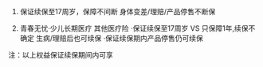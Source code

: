 1. 保证续保至17周岁，保障不间断 身体变差/理赔/产品停售不断保

2. 青春无忧·少儿长期医疗 其他医疗险 ·保证续保至17周岁 VS 只保障1年,续保不确定 生病/理赔后也可续保 ·保证续保期内产品停售仍可续保

注：以上权益保证续保期间内可享